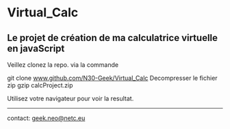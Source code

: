 # Virtual_Calc
Le projet de création de ma calculatrice virtuelle en javaScript
----------------------------------------------------------------
Veillez clonez la repo. via la commande

git clone www.github.com/N30-Geek/Virtual_Calc
Decompresser le fichier zip 
gzip calcProject.zip

Utilisez votre navigateur pour voir la resultat.

--------
contact: geek.neo@netc.eu
